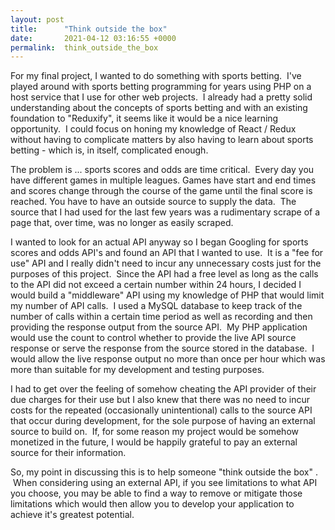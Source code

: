 ```yaml
---
layout: post
title:      "Think outside the box"
date:       2021-04-12 03:16:55 +0000
permalink:  think_outside_the_box
---
```



For my final project, I wanted to do something with sports betting.  I've played around with sports betting programming for years using PHP on a host service that I use for other web projects.  I already had a pretty solid understanding about the concepts of sports betting and with an existing foundation to "Reduxify", it seems like it would be a nice learning opportunity.  I could focus on honing my knowledge of React / Redux without having to complicate matters by also having to learn about sports betting - which is, in itself, complicated enough.  

The problem is ... sports scores and odds are time critical.  Every day you have different games in multiple leagues.  Games have start and end times and scores change through the course of the game until the final score is reached.  You have to have an outside source to supply the data.  The source that I had used for the last few years was a rudimentary scrape of a page that, over time, was no longer as easily scraped.  

I wanted to look for an actual API anyway so I began Googling for sports scores and odds API's and found an API that I wanted to use.  It is a "fee for use" API and I really didn't need to incur any unnecessary costs just for the purposes of this project.  Since the API had a free level as long as the calls to the API did not exceed a certain number within 24 hours, I decided I would build a "middleware" API using my knowledge of PHP that would limit my number of API calls.  I used a MySQL database to keep track of the number of calls within a certain time period as well as recording and then providing the response output from the source API.  My PHP application would use the count to control whether to provide the live API source response or serve the response from the source stored in the database.  I would allow the live response output no more than once per hour which was more than suitable for my development and testing purposes.  

I had to get over the feeling of somehow cheating the API provider of their due charges for their use but I also knew that there was no need to incur costs for the repeated (occasionally unintentional) calls to the source API that occur during development, for the sole purpose of having an external source to build on.  If, for some reason my project would be somehow monetized in the future, I would be happily grateful to pay an external source for their information.  

So, my point in discussing this is to help someone "think outside the box" .  When considering using an external API, if you see limitations to what API you choose, you may be able to find a way to remove or mitigate those limitations which would then allow you to develop your application to achieve it's greatest potential.

